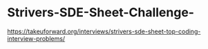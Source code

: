 # Strivers-SDE-Sheet-Challenge-
https://takeuforward.org/interviews/strivers-sde-sheet-top-coding-interview-problems/
